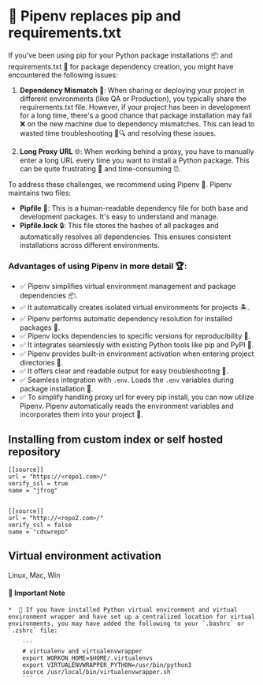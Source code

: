 # 📢 **Pipenv replaces pip and requirements.txt**

If you've been using pip for your Python package installations 📦 and requirements.txt 📜 for package dependency creation, you might have encountered the following issues:

1. **Dependency Mismatch** 🧩: When sharing or deploying your project in different environments (like QA or Production), you typically share the requirements.txt file. However, if your project has been in development for a long time, there's a good chance that package installation may fail ❌ on the new machine due to dependency mismatches. This can lead to wasted time troubleshooting 🔧🔍 and resolving these issues.

2. **Long Proxy URL** 🌐: When working behind a proxy, you have to manually enter a long URL every time you want to install a Python package. This can be quite frustrating 😤 and time-consuming ⏰.

To address these challenges, we recommend using Pipenv 🎁. Pipenv maintains two files:

- **Pipfile** 📄: This is a human-readable dependency file for both base and development packages. It's easy to understand and manage.
- **Pipfile.lock** 🔒: This file stores the hashes of all packages and automatically resolves all dependencies. This ensures consistent installations across different environments.

### Advantages of using Pipenv in more detail 🏆:

- ✅ Pipenv simplifies virtual environment management and package dependencies 📦. 
- ✅ It automatically creates isolated virtual environments for projects 🏝️.
- ✅ Pipenv performs automatic dependency resolution for installed packages 🔗.
- ✅ Pipenv locks dependencies to specific versions for reproducibility 🔐.
- ✅ It integrates seamlessly with existing Python tools like pip and PyPI 🤝.
- ✅ Pipenv provides built-in environment activation when entering project directories 🚪.
- ✅ It offers clear and readable output for easy troubleshooting 📖.
- ✅ Seamless integration with `.env`. Loads the `.env` variables during package installation 🔄.
- ✅ To simplify handling proxy url for every pip install, you can now utilize Pipenv. Pipenv automatically reads the environment variables and incorporates them into your project 🎉.


## Installing from custom index or self hosted repository

```
[[source]]
url = "https://<repo1.com>/"
verify_ssl = true
name = "jfrog"


[[source]]
url = "http://<repo2.com>/"
verify_ssl = false
name = "cdswrepo"
```

## Virtual environment activation

Linux, Mac, Win



   #### 📝 Important Note 

 

    *  🤚 If you have installed Python virtual environment and virtual environment wrapper and have set up a centralized location for virtual environments, you may have added the following to your `.bashrc` or `.zshrc` file:

        ```
        # virtualenv and virtualenvwrapper
        export WORKON_HOME=$HOME/.virtualenvs
        export VIRTUALENVWRAPPER_PYTHON=/usr/bin/python3
        source /usr/local/bin/virtualenvwrapper.sh
        ```

    



